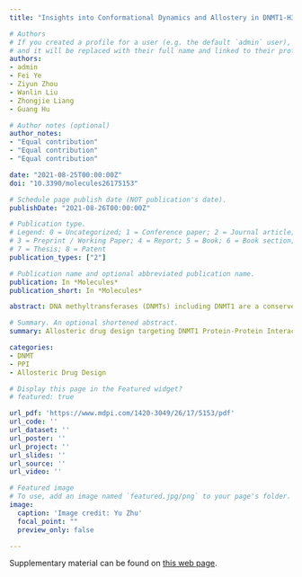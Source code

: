 ```yaml
---
title: "Insights into Conformational Dynamics and Allostery in DNMT1-H3Ub/USP7 Interactions"

# Authors
# If you created a profile for a user (e.g. the default `admin` user), write the username (folder name) here 
# and it will be replaced with their full name and linked to their profile.
authors:
- admin
- Fei Ye
- Ziyun Zhou
- Wanlin Liu
- Zhongjie Liang
- Guang Hu

# Author notes (optional)
author_notes:
- "Equal contribution"
- "Equal contribution"
- "Equal contribution"

date: "2021-08-25T00:00:00Z"
doi: "10.3390/molecules26175153"

# Schedule page publish date (NOT publication's date).
publishDate: "2021-08-26T00:00:00Z"

# Publication type.
# Legend: 0 = Uncategorized; 1 = Conference paper; 2 = Journal article;
# 3 = Preprint / Working Paper; 4 = Report; 5 = Book; 6 = Book section;
# 7 = Thesis; 8 = Patent
publication_types: ["2"]

# Publication name and optional abbreviated publication name.
publication: In *Molecules*
publication_short: In *Molecules*

abstract: DNA methyltransferases (DNMTs) including DNMT1 are a conserved family of cytosine methylases that play crucial roles in epigenetic regulation. The versatile functions of DNMT1 rely on allosteric networks between its different interacting partners, emerging as novel therapeutic targets. In this work, based on the modeling structures of DNMT1-ubiquitylated H3 (H3Ub)/ubiquitin specific peptidase 7 (USP7) complexes, we have used a combination of elastic network models, molecular dynamics simulations, structural residue perturbation, network modeling, and pocket pathway analysis to examine their molecular mechanisms of allosteric regulation. The comparative intrinsic and conformational dynamics analysis of three DNMT1 systems has highlighted the pivotal role of the RFTS domain as the dynamics hub in both intra- and inter-molecular interactions. The site perturbation and network modeling approaches have revealed the different and more complex allosteric interaction landscape in both DNMT1 complexes, involving the events caused by mutational hotspots and post-translation modification sites through protein-protein interactions (PPIs). Furthermore, communication pathway analysis and pocket detection have provided new mechanistic insights into molecular mechanisms underlying quaternary structures of DNMT1 complexes, suggesting potential targeting pockets for PPI-based allosteric drug design.

# Summary. An optional shortened abstract.
summary: Allosteric drug design targeting DNMT1 Protein-Protein Interactions (PPIs) combining both biophysics and bioinformatics methods.

categories:
- DNMT
- PPI
- Allosteric Drug Design

# Display this page in the Featured widget?
# featured: true

url_pdf: 'https://www.mdpi.com/1420-3049/26/17/5153/pdf'
url_code: ''
url_dataset: ''
url_poster: ''
url_project: ''
url_slides: ''
url_source: ''
url_video: ''

# Featured image
# To use, add an image named `featured.jpg/png` to your page's folder. 
image:
  caption: 'Image credit: Yu Zhu'
  focal_point: ""
  preview_only: false

---
```


Supplementary material can be found on [this web page](https://www.mdpi.com/1420-3049/26/17/5153).
